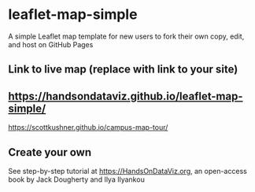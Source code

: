 # leaflet-map-simple
A simple Leaflet map template for new users to fork their own copy, edit, and host on GitHub Pages

## Link to live map (replace with link to your site)
## https://handsondataviz.github.io/leaflet-map-simple/
https://scottkushner.github.io/campus-map-tour/

## Create your own
See step-by-step tutorial at https://HandsOnDataViz.org, an open-access book by Jack Dougherty and Ilya Ilyankou
